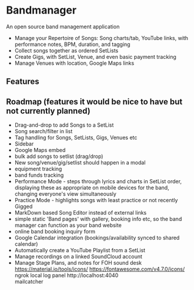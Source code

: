 # Bandmanager
An open source band management application

* Manage your Repertoire of Songs: Song charts/tab, YouTube links, with performance notes, BPM, duration, and tagging
* Collect songs together as ordered SetLists
* Create Gigs, with SetList, Venue, and even basic payment tracking
* Manage Venues with location, Google Maps links

## Features

## Roadmap (features it would be nice to have but not currently planned)
* Drag-and-drop to add Songs to a SetList
* Song search/filter in list
* Tag handling for Songs, SetLists, Gigs, Venues etc
* Sidebar
* Google Maps embed
* bulk add songs to setlist (drag/drop)
* New song/venue/gig/setlist should happen in a modal
* equipment tracking
* band funds tracking
* Performance Mode - steps through lyrics and charts in SetList order, displaying these as appropriate on mobile devices for the band, changing everyone's view simultaneously
* Practice Mode - highlights songs with least practice or not recently Gigged
* MarkDown based Song Editor instead of external links
* simple static 'Band pages' with gallery, booking info etc, so the band manager can function as your band website
* online band booking inquiry form
* Google Calendar integration (bookings/availability synced to shared calendar)
* Automatically create a YouTube Playlist from a SetList
* Manage recordings on a linked SoundCloud account
* Manage Stage Plans, and notes for FOH sound desk
https://material.io/tools/icons/
https://fontawesome.com/v4.7.0/icons/
ngrok local log panel http://localhost:4040  
mailcatcher
